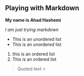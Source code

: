 ## Playing with Markdown 


**My name is Ahad Hashemi**

*I am just trying markdown*

- This is an unordered list
- This is an unordered list


1. this is an ordered list
2. This is an ordered list 



> Quoted text  < 


